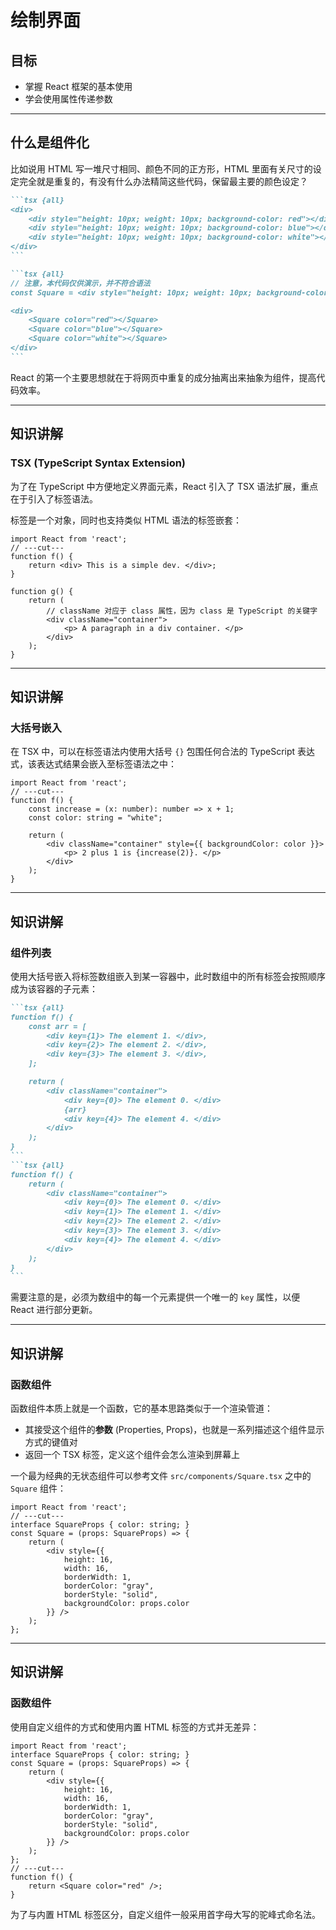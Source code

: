# 绘制界面

<!-- Step 2 控制在 20 分钟左右解决 -->

## 目标

- 掌握 React 框架的基本使用
- 学会使用属性传递参数

---

## 什么是组件化

比如说用 HTML 写一堆尺寸相同、颜色不同的正方形，HTML 里面有关尺寸的设定完全就是重复的，有没有什么办法精简这些代码，保留最主要的颜色设定？

````md magic-move two-slash
```tsx {all}
<div>
    <div style="height: 10px; weight: 10px; background-color: red"></div>
    <div style="height: 10px; weight: 10px; background-color: blue"></div>
    <div style="height: 10px; weight: 10px; background-color: white"></div>
</div>
```

```tsx {all}
// 注意，本代码仅供演示，并不符合语法
const Square = <div style="height: 10px; weight: 10px; background-color: {color}"></div>; 

<div>
    <Square color="red"></Square>
    <Square color="blue"></Square>
    <Square color="white"></Square>
</div>
```

````

<div v-click>
React 的第一个主要思想就在于将网页中重复的成分抽离出来抽象为组件，提高代码效率。
</div>

---

## 知识讲解

### TSX (TypeScript Syntax Extension)

为了在 TypeScript 中方便地定义界面元素，React 引入了 TSX 语法扩展，重点在于引入了标签语法。

标签是一个对象，同时也支持类似 HTML 语法的标签嵌套：

```tsx {all} twoslash
import React from 'react';
// ---cut---
function f() {
    return <div> This is a simple dev. </div>;
}

function g() {
    return (
        // className 对应于 class 属性，因为 class 是 TypeScript 的关键字
        <div className="container">
            <p> A paragraph in a div container. </p>
        </div>
    );
}
```

---

## 知识讲解

### 大括号嵌入

在 TSX 中，可以在标签语法内使用大括号 `{}` 包围任何合法的 TypeScript 表达式，该表达式结果会嵌入至标签语法之中：

```tsx {*|2-3|6|7|6-8|*} twoslash
import React from 'react';
// ---cut---
function f() {
    const increase = (x: number): number => x + 1;
    const color: string = "white";

    return (
        <div className="container" style={{ backgroundColor: color }}>
            <p> 2 plus 1 is {increase(2)}. </p>
        </div>
    );
}
```

---

## 知识讲解

### 组件列表

使用大括号嵌入将标签数组嵌入到某一容器中，此时数组中的所有标签会按照顺序成为该容器的子元素：

````md magic-move twoslash
```tsx {all}
function f() {
    const arr = [
        <div key={1}> The element 1. </div>,
        <div key={2}> The element 2. </div>,
        <div key={3}> The element 3. </div>,
    ];

    return (
        <div className="container">
            <div key={0}> The element 0. </div>
            {arr}
            <div key={4}> The element 4. </div>
        </div>
    );
}
```
```tsx {all}
function f() {
    return (
        <div className="container">
            <div key={0}> The element 0. </div>
            <div key={1}> The element 1. </div>
            <div key={2}> The element 2. </div>
            <div key={3}> The element 3. </div>
            <div key={4}> The element 4. </div>
        </div>
    );
}
```

````

需要注意的是，必须为数组中的每一个元素提供一个唯一的 `key` 属性，以便 React 进行部分更新。

---

## 知识讲解

### 函数组件

函数组件本质上就是一个函数，它的基本思路类似于一个渲染管道：

- 其接受这个组件的**参数** (Properties, Props)，也就是一系列描述这个组件显示方式的键值对
- 返回一个 TSX 标签，定义这个组件会怎么渲染到屏幕上

一个最为经典的无状态组件可以参考文件 `src/components/Square.tsx` 之中的 `Square` 组件：

```tsx {*|1|1-2|4-11|10|3-12|*} twoslash
import React from 'react';
// ---cut---
interface SquareProps { color: string; }
const Square = (props: SquareProps) => {
    return (
        <div style={{
            height: 16,
            width: 16,
            borderWidth: 1,
            borderColor: "gray",
            borderStyle: "solid",
            backgroundColor: props.color
        }} />
    );
};
```

---

## 知识讲解

### 函数组件

使用自定义组件的方式和使用内置 HTML 标签的方式并无差异：

```tsx {all} twoslash
import React from 'react';
interface SquareProps { color: string; }
const Square = (props: SquareProps) => {
    return (
        <div style={{
            height: 16,
            width: 16,
            borderWidth: 1,
            borderColor: "gray",
            borderStyle: "solid",
            backgroundColor: props.color
        }} />
    );
};
// ---cut---
function f() {
    return <Square color="red" />;
}
```

为了与内置 HTML 标签区分，自定义组件一般采用首字母大写的驼峰式命名法。

